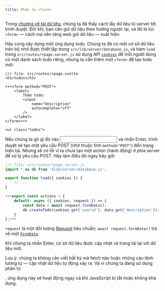 ```yaml
---
title: Phần tử <form>
---
```


Trong [chương về tải dữ liệu](page-data), chúng ta đã thấy cách lấy dữ liệu từ server tới trình duyệt. Đôi khi, bạn cần gửi dữ liệu theo hướng ngược lại, và đó là lúc `<form>` — cách mà nền tảng web gửi dữ liệu — xuất hiện.

Hãy cùng xây dựng một ứng dụng todo. Chúng ta đã có một cơ sở dữ liệu trên bộ nhớ được thiết lập trong `src/lib/server/database.js`, và hàm `load` trong `src/routes/+page.server.js` sử dụng API [`cookies`](https://kit.svelte.dev/docs/load#cookies) để mỗi người dùng có một danh sách todo riêng, nhưng ta cần thêm một `<form>` để tạo todo mới:

```svelte
/// file: src/routes/+page.svelte
<h1>todos</h1>

+++<form method="POST">
	<label>
		Thêm todo:
		<input
			name="description"
			autocomplete="off"
		/>
	</label>
</form>+++

<ul class="todos">
```

Nếu chúng ta gõ gì đó vào <input> và nhấn Enter, trình duyệt sẽ tạo một yêu cầu POST (nhờ thuộc tính `method="POST"`) đến trang hiện tại. Nhưng sẽ có lỗi vì ta chưa tạo một _action_ (hành động) ở phía server để xử lý yêu cầu POST. Hãy làm điều đó ngay bây giờ:

```js
/// file: src/routes/+page.server.js
import * as db from '$lib/server/database.js';

export function load({ cookies }) {
	// ...
}

+++export const actions = {
	default: async ({ cookies, request }) => {
		const data = await request.formData();
		db.createTodo(cookies.get('userid'), data.get('description'));
	}
};+++
```

`request` là một đối tượng [Request](https://developer.mozilla.org/en-US/docs/Web/API/Request) tiêu chuẩn; `await request.formData()` trả về một [`FormData`](https://developer.mozilla.org/en-US/docs/Web/API/FormData).

Khi chúng ta nhấn Enter, cơ sở dữ liệu được cập nhật và trang tải lại với dữ liệu mới.

Lưu ý: chúng ta không cần viết bất kỳ mã fetch nào hoặc những câu lệnh tương tự — cập nhật dữ liệu tự động xảy ra. Và vì chúng ta đang sử dụng phần tử <form>, ứng dụng này sẽ hoạt động ngay cả khi JavaScript bị tắt hoặc không khả dụng.
